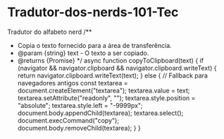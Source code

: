 # Tradutor-dos-nerds-101-Tec
Tradutor do alfabeto nerd
/**
 * Copia o texto fornecido para a área de transferência.
 * @param {string} text - O texto a ser copiado.
 * @returns {Promise<void>}
 */
async function copyToClipboard(text) {
  if (navigator && navigator.clipboard && navigator.clipboard.writeText) {
    return navigator.clipboard.writeText(text);
  } else {
    // Fallback para navegadores antigos
    const textarea = document.createElement("textarea");
    textarea.value = text;
    textarea.setAttribute("readonly", "");
    textarea.style.position = "absolute";
    textarea.style.left = "-9999px";
    document.body.appendChild(textarea);
    textarea.select();
    document.execCommand("copy");
    document.body.removeChild(textarea);
  }
}
